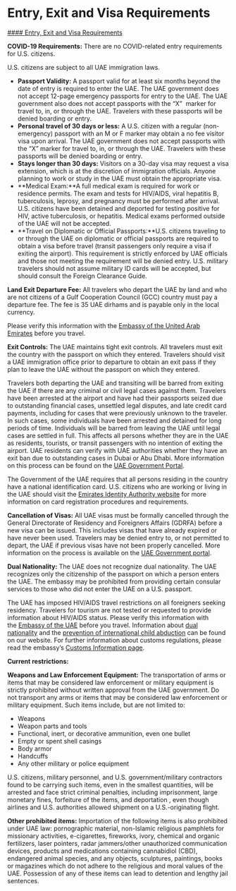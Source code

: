 # Entry, Exit and Visa Requirements

[#### Entry, Exit and Visa Requirements](javascript:void(0); "Entry, Exit and Visa Requirements")

**COVID-19 Requirements:** There are no COVID-related entry requirements for U.S. citizens.

U.S. citizens are subject to all UAE immigration laws.

* **Passport Validity:** A passport valid for at least six months beyond the date of entry is required to enter the UAE. The UAE government does not accept 12-page emergency passports for entry to the UAE. The UAE government also does not accept passports with the “X”  marker for travel to, in, or through the UAE. Travelers with these passports will be denied boarding or entry.
* **Personal travel of 30 days or less:** A U.S. citizen with a regular (non-emergency) passport with an M or F marker may obtain a no fee visitor visa upon arrival. The UAE government does not accept passports with the “X” marker for travel to, in, or through the UAE. Travelers with these passports will be denied boarding or entry.
* **Stays longer than 30 days:** Visitors on a 30-day visa may request a visa extension, which is at the discretion of immigration officials. Anyone planning to work or study in the UAE must obtain the appropriate visa.
* **Medical Exam:**A full medical exam is required for work or residence permits. The exam and tests for HIV/AIDS, viral hepatitis B, tuberculosis, leprosy, and pregnancy must be performed after arrival. U.S. citizens have been detained and deported for testing positive for HIV, active tuberculosis, or hepatitis. Medical exams performed outside of the UAE will not be accepted.
* **Travel on Diplomatic or Official Passports:**U.S. citizens traveling to or through the UAE on diplomatic or official passports are required to obtain a visa before travel (transit passengers only require a visa if exiting the airport). This requirement is strictly enforced by UAE officials and those not meeting the requirement will be denied entry. U.S. military travelers should not assume military ID cards will be accepted, but should consult the Foreign Clearance Guide.

**Land Exit Departure Fee:** All travelers who depart the UAE by land and who are not citizens of a Gulf Cooperation Council (GCC) country must pay a departure fee. The fee is 35 UAE dirhams and is payable only in the local currency.

Please verify this information with the [Embassy of the United Arab Emirates](http://www.uae-embassy.org/) before you travel.

**Exit Controls:** The UAE maintains tight exit controls. All travelers must exit the country with the passport on which they entered. Travelers should visit a UAE immigration office prior to departure to obtain an exit pass if they plan to leave the UAE without the passport on which they entered.

Travelers both departing the UAE and transiting will be barred from exiting the UAE if there are any criminal or civil legal cases against them. Travelers have been arrested at the airport and have had their passports seized due to outstanding financial cases, unsettled legal disputes, and late credit card payments, including for cases that were previously unknown to the traveler. In such cases, some individuals have been arrested and detained for long periods of time. Individuals will be barred from leaving the UAE until legal cases are settled in full. This affects all persons whether they are in the UAE as residents, tourists, or transit passengers with no intention of exiting the airport. UAE residents can verify with UAE authorities whether they have an exit ban due to outstanding cases in Dubai or Abu Dhabi. More information on this process can be found on the [UAE Government Portal](https://www.government.ae/en/information-and-services/passports-and-traveling/preliminary-checks/check-if-you-have-a-travel-ban).

The Government of the UAE requires that all persons residing in the country have a national identification card. U.S. citizens who are working or living in the UAE should visit the [Emirates Identity Authority website](https://government.ae/en/information-and-services/visa-and-emirates-id/emirates-ihttps:/government.ae/en/information-and-services/visa-and-emirates-id/emirates-id) for more information on card registration procedures and requirements.

**Cancellation of Visas:** All UAE visas must be formally cancelled through the General Directorate of Residency and Foreigners Affairs (GDRFA) before a new visa can be issued. This includes visas that have already expired or have never been used. Travelers may be denied entry to, or not permitted to depart, the UAE if previous visas have not been properly cancelled. More information on the process is available on the [UAE Government portal](https://government.ae/en/information-and-services/visa-and-emirates-id/residence-visa/cancelling-your-residence-visa).

**Dual Nationality:** The UAE does not recognize dual nationality. The UAE recognizes only the citizenship of the passport on which a person enters the UAE. The embassy may be prohibited from providing certain consular services to those who did not enter the UAE on a U.S. passport.

The UAE has imposed HIV/AIDS travel restrictions on all foreigners seeking residency. Travelers for tourism are not tested or requested to provide information about HIV/AIDS status. Please verify this information with the [Embassy of the UAE](https://www.uae-embassy.org/) before you travel. Information about [dual nationality](https://travel.state.gov/content/travel/en/legal/travel-legal-considerations/Relinquishing-US-Nationality/Dual-Nationality.html "http://travel.state.gov/travel/cis_pa_tw/cis/cis_1753.html") and the [prevention of international child abduction](https://travel.state.gov/content/travel/en/International-Parental-Child-Abduction/prevention.html "http://travel.state.gov/abduction/abduction_580.html") can be found on our website. For further information about customs regulations, please read the embassy’s [Customs Information page](https://travel.state.gov/content/travel/en/international-travel/International-Travel-Country-Information-Pages/UnitedArabEmirates.html "http://travel.state.gov/travel/cis_pa_tw/cis/cis_1468.html").

**Current restrictions:**

**Weapons and Law Enforcement Equipment:** The transportation of arms or items that may be considered law enforcement or military equipment is strictly prohibited without written approval from the UAE government. Do not transport any arms or items that may be considered law enforcement or military equipment. Such items include, but are not limited to:

* Weapons
* Weapon parts and tools
* Functional, inert, or decorative ammunition, even one bullet
* Empty or spent shell casings
* Body armor
* Handcuffs
* Any other military or police equipment

U.S. citizens, military personnel, and U.S. government/military contractors found to be carrying such items, even in the smallest quantities, will be arrested and face strict criminal penalties, including imprisonment, large monetary fines, forfeiture of the items, and deportation , even though airlines and U.S. authorities allowed shipment on a U.S.-originating flight.

**Other prohibited items:** Importation of the following items is also prohibited under UAE law: pornographic material, non-Islamic religious pamphlets for missionary activities, e-cigarettes, fireworks, ivory, chemical and organic fertilizers, laser pointers, radar jammers/other unauthorized communication devices, products and medications containing cannabidiol (CBD), endangered animal species, and any objects, sculptures, paintings, books or magazines which do not adhere to the religious and moral values of the UAE. Possession of any of these items can lead to detention and lengthy jail sentences.